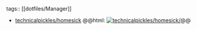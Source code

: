 tags:: [[dotfiles/Manager]]

- [technicalpickles/homesick](https://github.com/technicalpickles/homesick/)
  @@html: <a href="https://github.com/technicalpickles/homesick/"><img src="https://github-readme-stats-astronomer.vercel.app/api/pin/?username=technicalpickles&repo=homesick&theme=tokyonight" alt="technicalpickles/homesick/"/></a>@@